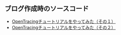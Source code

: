 ## ブログ作成時のソースコード

* [OpenTracingチュートリアルをやってみた（その１）](http://yasu7ri.hatenablog.com/entry/2018/11/26/000359)
* [OpenTracingチュートリアルをやってみた（その２）](http://yasu7ri.hatenablog.com/entry/2018/12/03/003841)
